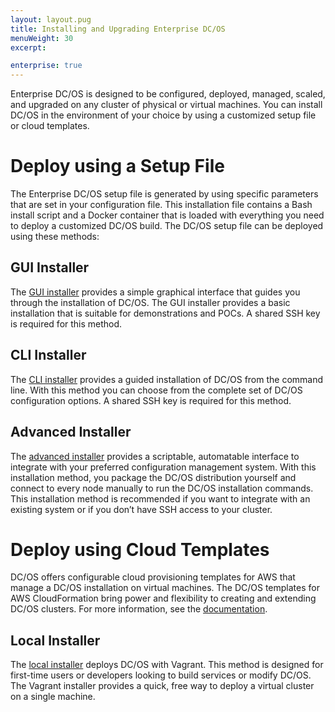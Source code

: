 ```yaml
---
layout: layout.pug
title: Installing and Upgrading Enterprise DC/OS
menuWeight: 30
excerpt:

enterprise: true
---
```


Enterprise DC/OS is designed to be configured, deployed, managed, scaled, and upgraded on any cluster of physical or virtual machines. You can install DC/OS in the environment of your choice by using a customized setup file or cloud templates.

# Deploy using a Setup File
The Enterprise DC/OS setup file is generated by using specific parameters that are set in your configuration file. This installation file contains a Bash install script and a Docker container that is loaded with everything you need to deploy a customized DC/OS build. The DC/OS setup file can be deployed using these methods:

## GUI Installer
The [GUI installer](/1.9/installing/ent/custom/gui/) provides a simple graphical interface that guides you through the installation of DC/OS. The GUI installer provides a basic installation that is suitable for demonstrations and POCs. A shared SSH key is required for this method.
  
## CLI Installer
The [CLI installer](/1.9/installing/ent/custom/cli/) provides a guided installation of DC/OS from the command line. With this method you can choose from the complete set of DC/OS configuration options. A shared SSH key is required for this method.
  
## Advanced Installer
The [advanced installer](/1.9/installing/ent/custom/advanced/) provides a scriptable, automatable interface to integrate with your preferred configuration management system. With this installation method, you package the DC/OS distribution yourself and connect to every node manually to run the DC/OS installation commands. This installation method is recommended if you want to integrate with an existing system or if you don’t have SSH access to your cluster.

# Deploy using Cloud Templates
DC/OS offers configurable cloud provisioning templates for AWS that manage a DC/OS installation on virtual machines. The DC/OS templates for AWS CloudFormation bring power and flexibility to creating and extending DC/OS clusters. For more information, see the [documentation](/1.9/installing/ent/cloud/aws/).

## Local Installer
The [local installer](/1.9/installing/ent/local/) deploys DC/OS with Vagrant. This method is designed for first-time users or developers looking to build services or modify DC/OS. The Vagrant installer provides a quick, free way to deploy a virtual cluster on a single machine.
